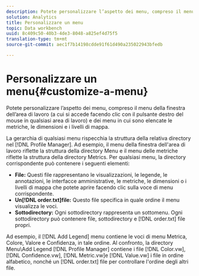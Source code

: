 ```yaml
---
description: Potete personalizzare l’aspetto dei menu, compreso il menu della finestra dell’area di lavoro (a cui si accede facendo clic con il pulsante destro del mouse in qualsiasi area di lavoro) e dei menu in cui sono elencate le metriche, le dimensioni e i livelli di mappa.
solution: Analytics
title: Personalizzare un menu
topic: Data workbench
uuid: 8c409c50-40b3-4de3-8048-a825ef4d75f5
translation-type: tm+mt
source-git-commit: aec1f7b14198cdde91f61d490a235022943bfedb

---
```



# Personalizzare un menu{#customize-a-menu}

Potete personalizzare l’aspetto dei menu, compreso il menu della finestra dell’area di lavoro (a cui si accede facendo clic con il pulsante destro del mouse in qualsiasi area di lavoro) e dei menu in cui sono elencate le metriche, le dimensioni e i livelli di mappa.

La gerarchia di qualsiasi menu rispecchia la struttura della relativa directory nel [!DNL Profile Manager]. Ad esempio, il menu della finestra dell&#39;area di lavoro riflette la struttura della directory Menu e il menu delle metriche riflette la struttura della directory Metrics. Per qualsiasi menu, la directory corrispondente può contenere i seguenti elementi:

* **File:** Questi file rappresentano le visualizzazioni, le legende, le annotazioni, le interfacce amministrative, le metriche, le dimensioni o i livelli di mappa che potete aprire facendo clic sulla voce di menu corrispondente.
* **Un[!DNL order.txt]file:** Questo file specifica in quale ordine il menu visualizza le voci.
* **Sottodirectory:** Ogni sottodirectory rappresenta un sottomenu. Ogni sottodirectory può contenere file, sottodirectory e [!DNL order.txt] file propri.

Ad esempio, il [!DNL Add Legend] menu contiene le voci di menu Metrica, Colore, Valore e Confidenza, in tale ordine. Al confronto, la directory Menu\Add Legend [!DNL Profile Manager] contiene i file [!DNL Color.vw], [!DNL Confidence.vw], [!DNL Metric.vw]e [!DNL Value.vw] i file in ordine alfabetico, nonché un [!DNL order.txt] file per controllare l&#39;ordine degli altri file.
